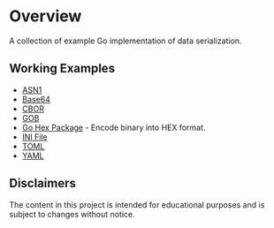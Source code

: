 # Overview

A collection of example Go implementation of data serialization.

## Working Examples

* [ASN1](./asnser/doc.md)
* [Base64](./base64ser/doc.md)
* [CBOR](./cborser/doc.md)
* [GOB](./gobser/doc.md)
* [Go Hex Package](./hexpkg/doc.md) - Encode binary into HEX format.
* [INI File](./inifile/doc.md)
* [TOML](./tomlser/doc.md)
* [YAML](./ymlser/doc.md)

## Disclaimers

The content in this project is intended for educational purposes and is subject to changes without notice.